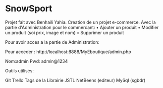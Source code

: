 # SnowSport
Projet fait avec Benhaili Yahia.
Creation de un projet e-commerce. Avec la partie d'Administration pour le commercant:
    • Ajouter un produit
    • Modifier un produit (soi prix, image et nom)
    • Supprimer un produit

Pour avoir acces a la partie de Administration:

Pour acceder :  http://localhost:8888/MyEboutique/admin.php

Nom:admin
Pwd: admin@1234

Outils utilisés:

Git
Trello
Tags de la Librairie JSTL
NetBeens (editeur)
MySql (sgbdr)
